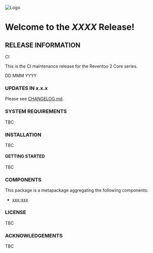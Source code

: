 ![Logo](http://XXXXX)

# Welcome to the *XXXX* Release!

## RELEASE INFORMATION

*CI*

This is the CI maintenance release for the Reventoo 2 Core series.

DD MMM YYYY

### UPDATES IN x.x.x

Please see [CHANGELOG.md](CHANGELOG.md).

### SYSTEM REQUIREMENTS

TBC

### INSTALLATION

TBC

#### GETTING STARTED

TBC

### COMPONENTS

This package is a metapackage aggregating the following components:

- [xxx-xxx](xxxx)

### LICENSE

TBC

### ACKNOWLEDGEMENTS

TBC
